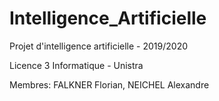 # Intelligence_Artificielle

Projet d'intelligence artificielle - 2019/2020

Licence 3 Informatique - Unistra

Membres: FALKNER Florian, NEICHEL Alexandre

